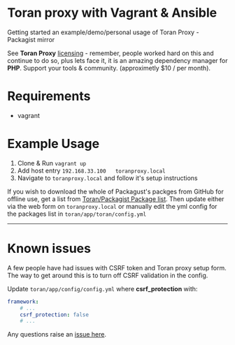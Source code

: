 # Toran proxy with Vagrant & Ansible

Getting started an example/demo/personal usage of Toran Proxy - Packagist mirror

See **Toran Proxy** [licensing](https://toranproxy.com) - remember, people worked hard on this and continue to do so, plus lets face it, it is an amazing dependency manager for **PHP**. Support your tools & community. (approximetly $10 / per month).

# Requirements

* vagrant

# Example Usage

1. Clone & Run `vagrant up`
2. Add host entry `192.168.33.100	toranproxy.local`
3. Navigate to `toranproxy.local` and follow it's setup instructions

If you wish to download the whole of Packagust's packges from GitHub for offline use, get a list from [Toran/Packagist Package list](https://github.com/eddiejaoude/toran-proxy-packages). Then update either via the web form on `toranproxy.local` or manually edit the yml config for the packages list in `toran/app/toran/config.yml`

---

# Known issues

A few people have had issues with CSRF token and Toran proxy setup form. The way to get around this is to turn off CSRF validation in the config.

Update `toran/app/config/config.yml` where **csrf_protection** with:

```yaml
framework:
    # ...
    csrf_protection: false
    # ...
```

Any questions raise an [issue here](https://github.com/eddiejaoude/toran-proxy-vagrant-ansible/issues).
